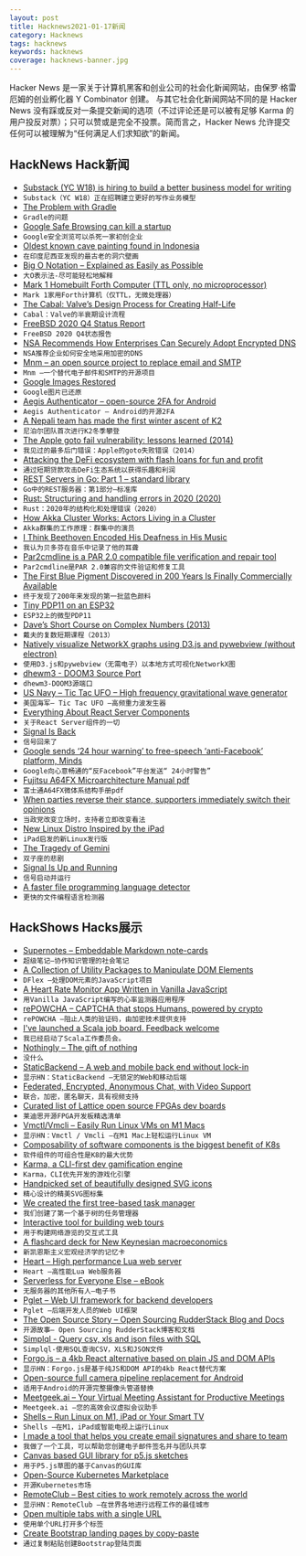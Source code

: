```yaml
---
layout: post
title: Hacknews2021-01-17新闻
category: Hacknews
tags: hacknews
keywords: hacknews
coverage: hacknews-banner.jpg
---
```


Hacker News 是一家关于计算机黑客和创业公司的社会化新闻网站，由保罗·格雷厄姆的创业孵化器 Y Combinator 创建。
与其它社会化新闻网站不同的是 Hacker News 没有踩或反对一条提交新闻的选项（不过评论还是可以被有足够 Karma 的用户投反对票）；只可以赞或是完全不投票。简而言之，Hacker News 允许提交任何可以被理解为“任何满足人们求知欲”的新闻。

## HackNews Hack新闻


- [Substack (YC W18) is hiring to build a better business model for writing](https://substack.com/jobs)
- `Substack（YC W18）正在招聘建立更好的写作业务模型`
- [The Problem with Gradle](https://www.bruceeckel.com/2021/01/02/the-problem-with-gradle/)
- `Gradle的问题`
- [Google Safe Browsing can kill a startup](https://gomox.medium.com/google-safe-browsing-can-kill-your-startup-7d73c474b98d)
- `Google安全浏览可以杀死一家初创企业`
- [Oldest known cave painting found in Indonesia](https://phys.org/news/2021-01-world-oldest-cave-indonesia.html)
- `在印度尼西亚发现的最古老的洞穴壁画`
- [Big O Notation – Explained as Easily as Possible](https://thatcomputerscientist.com/big-o-notation-explained-as-easily-as-possible)
- `大O表示法-尽可能轻松地解释`
- [Mark 1 Homebuilt Forth Computer (TTL only, no microprocessor)](http://www.aholme.co.uk/Mk1/Architecture.htm)
- `Mark 1家用Forth计算机（仅TTL，无微处理器）`
- [The Cabal: Valve’s Design Process for Creating Half-Life](https://www.gamasutra.com/view/feature/131815/the_cabal_valves_design_process_.php)
- `Cabal：Valve的半衰期设计流程`
- [FreeBSD 2020 Q4 Status Report](https://www.freebsd.org/news/status/report-2020-10-2020-12.html)
- `FreeBSD 2020 Q4状态报告`
- [NSA Recommends How Enterprises Can Securely Adopt Encrypted DNS](https://www.nsa.gov/News-Features/Feature-Stories/Article-View/Article/2471956/nsa-recommends-how-enterprises-can-securely-adopt-encrypted-dns/)
- `NSA推荐企业如何安全地采用加密的DNS`
- [Mnm – an open source project to replace email and SMTP](https://mnmnotmail.org/)
- `Mnm –一个替代电子邮件和SMTP的开源项目`
- [Google Images Restored](https://github.com/fanfare/googleimagesrestored)
- `Google图片已还原`
- [Aegis Authenticator – open-source 2FA for Android](https://getaegis.app/)
- `Aegis Authenticator – Android的开源2FA`
- [A Nepali team has made the first winter ascent of K2](http://www.alpinist.com/doc/web21w/newswire-k2-first-winter-ascent)
- `尼泊尔团队首次进行K2冬季攀登`
- [The Apple goto fail vulnerability: lessons learned (2014)](https://dwheeler.com/essays/apple-goto-fail.html)
- `我见过的最多后门错误：Apple的goto失败错误（2014）`
- [Attacking the DeFi ecosystem with flash loans for fun and profit](https://arxiv.org/abs/2003.03810)
- `通过短期贷款攻击DeFi生态系统以获得乐趣和利润`
- [REST Servers in Go: Part 1 – standard library](https://eli.thegreenplace.net/2021/rest-servers-in-go-part-1-standard-library/)
- `Go中的REST服务器：第1部分–标准库`
- [Rust: Structuring and handling errors in 2020 (2020)](https://nick.groenen.me/posts/rust-error-handling/)
- `Rust：2020年的结构化和处理错误（2020）`
- [How Akka Cluster Works: Actors Living in a Cluster](https://www.lightbend.com/blog/how-akka-cluster-works-actors-living-in-a-cluster)
- `Akka群集的工作原理：群集中的演员`
- [I Think Beethoven Encoded His Deafness in His Music](https://www.nytimes.com/2020/12/27/arts/music/beethoven-hearing-loss-deafness.html)
- `我认为贝多芬在音乐中记录了他的耳聋`
- [Par2cmdline is a PAR 2.0 compatible file verification and repair tool](https://github.com/Parchive/par2cmdline)
- `Par2cmdline是PAR 2.0兼容的文件验证和修复工具`
- [The First Blue Pigment Discovered in 200 Years Is Finally Commercially Available](https://news.artnet.com/art-world/yinmn-blue-comes-market-1921665)
- `终于发现了200年来发现的第一批蓝色颜料`
- [Tiny PDP11 on an ESP32](http://spritesmods.com/?art=minipdp11&page=1)
- `ESP32上的微型PDP11`
- [Dave’s Short Course on Complex Numbers (2013)](https://www2.clarku.edu/faculty/djoyce/complex/)
- `戴夫的复数短期课程（2013）`
- [Natively visualize NetworkX graphs using D3.js and pywebview (without electron)](https://github.com/byt3bl33d3r/webview_d3)
- `使用D3.js和pywebview（无需电子）以本地方式可视化NetworkX图`
- [dhewm3 - DOOM3 Source Port](https://dhewm3.org/)
- `dhewm3-DOOM3源端口`
- [US Navy – Tic Tac UFO – High frequency gravitational wave generator](https://patents.google.com/patent/US10322827B2/en?inventor=Salvatore+Cezar+Pais)
- `美国海军– Tic Tac UFO –高频重力波发生器`
- [Everything About React Server Components](https://vercel.com/blog/everything-about-react-server-components)
- `关于React Server组件的一切`
- [Signal Is Back](https://twitter.com/signalapp/status/1350595202872823809/)
- `信号回来了`
- [Google sends ‘24 hour warning’ to free-speech ‘anti-Facebook’ platform, Minds](https://speakingaboutnews.com/google-sends-24-hour-warning-to-free-speech-anti-facebook-platform-minds/)
- `Google向心意畅通的“反Facebook”平台发送“ 24小时警告”`
- [Fujitsu A64FX Microarchitecture Manual pdf](https://github.com/fujitsu/A64FX/blob/master/doc/A64FX_Microarchitecture_Manual_en_1.3.pdf)
- `富士通A64FX微体系结构手册pdf`
- [When parties reverse their stance, supporters immediately switch their opinions](https://thespeakernewsjournal.com/science/when-political-parties-reverse-their-policy-stance-their-supporters-immediately-switch-their-opinions-too/)
- `当政党改变立场时，支持者立即改变看法`
- [New Linux Distro Inspired by the iPad](https://www.jingos.com/)
- `iPad启发的新Linux发行版`
- [The Tragedy of Gemini](https://maya.land/monologues/2021/01/11/the-tragedy-of-gemini.html)
- `双子座的悲剧`
- [Signal Is Up and Running](https://status.signal.org/?)
- `信号启动并运行`
- [A faster file programming language detector](https://github.com/go-enry/go-enry)
- `更快的文件编程语言检测器`


## HackShows Hacks展示

- [ Supernotes – Embeddable Markdown note-cards](https://supernotes.app/)
- `超级笔记–协作知识管理的社会笔记`
- [ A Collection of Utility Packages to Manipulate DOM Elements](https://github.com/jalal246/dflex)
- `DFlex –处理DOM元素的JavaScript项目`
- [ A Heart Rate Monitor App Written in Vanilla JavaScript](https://github.com/richrd/heart-rate-monitor)
- `用Vanilla JavaScript编写的心率监测器应用程序`
- [ rePOWCHA – CAPTCHA that stops Humans, powered by crypto](https://repowcha.com)
- `rePOWCHA –阻止人类的验证码，由加密技术提供支持`
- [ I've launched a Scala job board. Feedback welcome](https://scalajobs.dev/)
- `我已经启动了Scala工作委员会。`
- [ Nothingly – The gift of nothing](https://nothing.ly/)
- `没什么`
- [ StaticBackend – A web and mobile back end without lock-in](https://staticbackend.com)
- `显示HN：StaticBackend –无锁定的Web和移动后端`
- [ Federated, Encrypted, Anonymous Chat, with Video Support](https://ognode.herokuapp.com)
- `联合，加密，匿名聊天，具有视频支持`
- [ Curated list of Lattice open source FPGAs dev boards](https://github.com/kelu124/awesome-latticeFPGAs)
- `莱迪思开源FPGA开发板精选清单`
- [ Vmctl/Vmcli – Easily Run Linux VMs on M1 Macs](https://github.com/gyf304/vmcli)
- `显示HN：Vmctl / Vmcli –在M1 Mac上轻松运行Linux VM`
- [ Composability of software components is the biggest benefit of K8s](https://lab.computer/static/blogs_p/jekyll/pixyll/2020/10/10/k8s-saas/)
- `软件组件的可组合性是K8的最大优势`
- [ Karma, a CLI-first dev gamification engine](https://www.getkarma.dev)
- `Karma，CLI优先开发的游戏化引擎`
- [ Handpicked set of beautifully designed SVG icons](https://inspyr.io/)
- `精心设计的精美SVG图标集`
- [ We created the first tree-based task manager](http://lost.report/)
- `我们创建了第一个基于树的任务管理器`
- [ Interactive tool for building web tours](https://bytesroute.com/)
- `用于构建网络游览的交互式工具`
- [ A flashcard deck for New Keynesian macroeconomics](https://memordo.com/app/public/325)
- `新凯恩斯主义宏观经济学的记忆卡`
- [ Heart – High performance Lua web server](https://github.com/Hyperspace-Logistics/heart)
- `Heart –高性能Lua Web服务器`
- [ Serverless for Everyone Else – eBook](https://gumroad.com/l/serverless-for-everyone-else)
- `无服务器的其他所有人–电子书`
- [ Pglet – Web UI framework for backend developers](https://pglet.io)
- `Pglet –后端开发人员的Web UI框架`
- [ The Open Source Story – Open Sourcing RudderStack Blog and Docs](https://rudderstack.com/blog/the-open-source-story-open-sourcing-rudderstack-blog-and-docs)
- `开源故事– Open Sourcing RudderStack博客和文档`
- [ Simplql - Query csv, xls and json files with SQL](https://simplql.com)
- `Simplql-使用SQL查询CSV，XLS和JSON文件`
- [ Forgo.js – a 4kb React alternative based on plain JS and DOM APIs](https://forgojs.org/)
- `显示HN：Forgo.js是基于纯JS和DOM API的4kb React替代方案`
- [ Open-source full camera pipeline replacement for Android](https://github.com/mirsadm/motioncam)
- `适用于Android的开源完整摄像头管道替换`
- [ Meetgeek.ai – Your Virtual Meeting Assistant for Productive Meetings](https://meetgeek.ai/)
- `Meetgeek.ai –您的高效会议虚拟会议助手`
- [ Shells – Run Linux on M1, iPad or Your Smart TV](https://shells.com)
- `Shells –在M1，iPad或智能电视上运行Linux`
- [ I made a tool that helps you create email signatures and share to team](https://mailswype.io)
- `我做了一个工具，可以帮助您创建电子邮件签名并与团队共享`
- [ Canvas based GUI library for p5.js sketches](https://discourse.processing.org/t/canvas-based-gui-library-for-p5-js/27119)
- `用于P5.js草图的基于Canvas的GUI库`
- [ Open-Source Kubernetes Marketplace](https://github.com/alexellis/arkade)
- `开源Kubernetes市场`
- [ RemoteClub – Best cities to work remotely across the world](https://remoteclub.com/)
- `显示HN：RemoteClub –在世界各地进行远程工作的最佳城市`
- [ Open multiple tabs with a single URL](https://polyl.ink/)
- `使用单个URL打开多个标签`
- [ Create Bootstrap landing pages by copy-paste](https://frontendor.com?v=2)
- `通过复制粘贴创建Bootstrap登陆页面`

